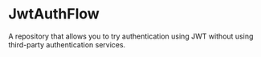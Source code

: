 # JwtAuthFlow
A repository that allows you to try authentication using JWT without using third-party authentication services.
